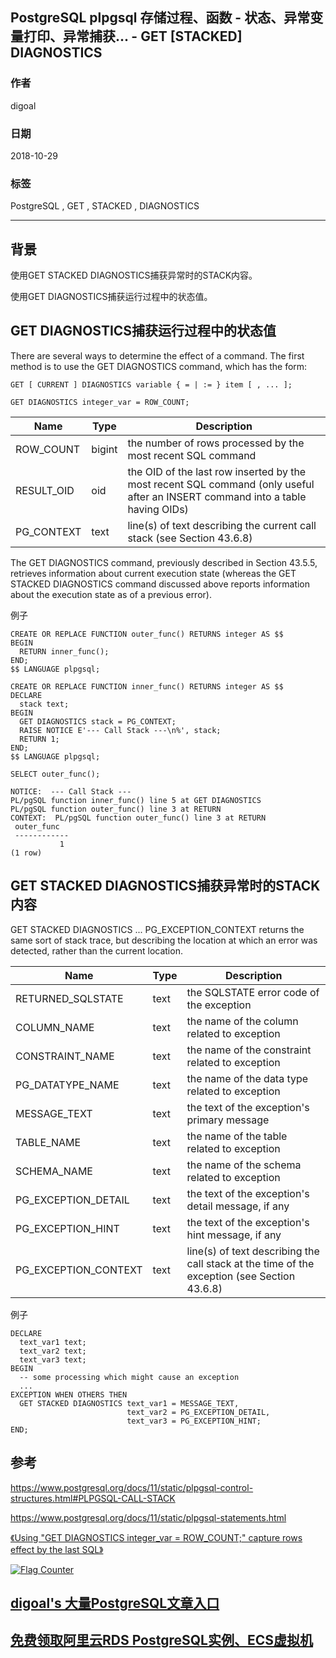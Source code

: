 ## PostgreSQL plpgsql 存储过程、函数 - 状态、异常变量打印、异常捕获... - GET [STACKED] DIAGNOSTICS  
                                                                           
### 作者                                                                           
digoal                                                                          
                                                                           
### 日期                                                                           
2018-10-29                                                                       
                                                                           
### 标签                                                                           
PostgreSQL , GET , STACKED , DIAGNOSTICS     
                                                                           
----                                                                           
                                                                           
## 背景    
使用GET STACKED DIAGNOSTICS捕获异常时的STACK内容。  
  
使用GET DIAGNOSTICS捕获运行过程中的状态值。  
  
  
## GET DIAGNOSTICS捕获运行过程中的状态值  
There are several ways to determine the effect of a command. The first method is to use the GET DIAGNOSTICS command, which has the form:  
  
```  
GET [ CURRENT ] DIAGNOSTICS variable { = | := } item [ , ... ];  
```  
  
```  
GET DIAGNOSTICS integer_var = ROW_COUNT;  
```  
  
  
Name|	Type|	Description  
---|---|---  
ROW_COUNT|	bigint|	the number of rows processed by the most recent SQL command  
RESULT_OID|	oid	|the OID of the last row inserted by the most recent SQL command (only useful after an INSERT command into a table having OIDs)  
PG_CONTEXT|	text|	line(s) of text describing the current call stack (see Section 43.6.8)  
  
  
  
The GET DIAGNOSTICS command, previously described in Section 43.5.5, retrieves information about current execution state (whereas the GET STACKED DIAGNOSTICS command discussed above reports information about the execution state as of a previous error).  
  
例子  
  
```  
CREATE OR REPLACE FUNCTION outer_func() RETURNS integer AS $$  
BEGIN  
  RETURN inner_func();  
END;  
$$ LANGUAGE plpgsql;  
  
CREATE OR REPLACE FUNCTION inner_func() RETURNS integer AS $$  
DECLARE  
  stack text;  
BEGIN  
  GET DIAGNOSTICS stack = PG_CONTEXT;  
  RAISE NOTICE E'--- Call Stack ---\n%', stack;  
  RETURN 1;  
END;  
$$ LANGUAGE plpgsql;  
  
SELECT outer_func();  
  
NOTICE:  --- Call Stack ---  
PL/pgSQL function inner_func() line 5 at GET DIAGNOSTICS  
PL/pgSQL function outer_func() line 3 at RETURN  
CONTEXT:  PL/pgSQL function outer_func() line 3 at RETURN  
 outer_func  
 ------------  
           1  
(1 row)  
```  
  
## GET STACKED DIAGNOSTICS捕获异常时的STACK内容  
GET STACKED DIAGNOSTICS ... PG_EXCEPTION_CONTEXT returns the same sort of stack trace, but describing the location at which an error was detected, rather than the current location.  
  
Name|	Type|	Description  
---|---|---  
RETURNED_SQLSTATE	|text	|the SQLSTATE error code of the exception  
COLUMN_NAME	|text	|the name of the column related to exception  
CONSTRAINT_NAME|	text|	the name of the constraint related to exception  
PG_DATATYPE_NAME|	text|	the name of the data type related to exception  
MESSAGE_TEXT	|text	|the text of the exception's primary message  
TABLE_NAME|	text|	the name of the table related to exception  
SCHEMA_NAME|	text|	the name of the schema related to exception  
PG_EXCEPTION_DETAIL|	text|	the text of the exception's detail message, if any  
PG_EXCEPTION_HINT|	text|	the text of the exception's hint message, if any  
PG_EXCEPTION_CONTEXT|	text	|line(s) of text describing the call stack at the time of the exception (see Section 43.6.8)  
  
  
例子  
  
```  
DECLARE  
  text_var1 text;  
  text_var2 text;  
  text_var3 text;  
BEGIN  
  -- some processing which might cause an exception  
  ...  
EXCEPTION WHEN OTHERS THEN  
  GET STACKED DIAGNOSTICS text_var1 = MESSAGE_TEXT,  
                          text_var2 = PG_EXCEPTION_DETAIL,  
                          text_var3 = PG_EXCEPTION_HINT;  
END;  
```  
  
## 参考  
https://www.postgresql.org/docs/11/static/plpgsql-control-structures.html#PLPGSQL-CALL-STACK  
  
https://www.postgresql.org/docs/11/static/plpgsql-statements.html  
  
[《Using "GET DIAGNOSTICS integer_var = ROW_COUNT;" capture rows effect by the last SQL》](../201006/20100603_01.md)    
  
  
  
<a rel="nofollow" href="http://info.flagcounter.com/h9V1"  ><img src="http://s03.flagcounter.com/count/h9V1/bg_FFFFFF/txt_000000/border_CCCCCC/columns_2/maxflags_12/viewers_0/labels_0/pageviews_0/flags_0/"  alt="Flag Counter"  border="0"  ></a>  
  
  
## [digoal's 大量PostgreSQL文章入口](https://github.com/digoal/blog/blob/master/README.md "22709685feb7cab07d30f30387f0a9ae")
  
  
## [免费领取阿里云RDS PostgreSQL实例、ECS虚拟机](https://free.aliyun.com/ "57258f76c37864c6e6d23383d05714ea")
  

